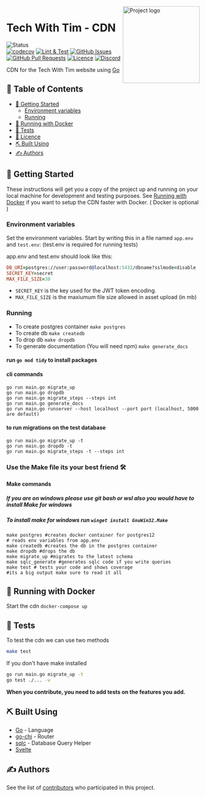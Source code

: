   <img align="right" width=200px height=200px src="https://cdn.discordapp.com/attachments/776153365452554301/786297555415859220/Tech-With-Tim.png" alt="Project logo">

<h1>Tech With Tim - CDN</h1>

<div>
  
![Status](https://img.shields.io/uptimerobot/status/m788529933-eaad92775b9eeb9753c9aac4)  
[![codecov](https://codecov.io/gh/Tech-With-Tim/cdn/branch/main/graph/badge.svg?token=YKpXOrUO80)](https://codecov.io/gh/Tech-With-Tim/cdn)
[![Lint & Test](https://github.com/Tech-With-Tim/cdn/actions/workflows/lint-test.yml/badge.svg)](https://github.com/Tech-With-Tim/cdn/actions/workflows/lint-test.yml)
[![GitHub Issues](https://img.shields.io/github/issues/Tech-With-Tim/CDN.svg)](https://github.com/Tech-With-Tim/CDN/issues)
[![GitHub Pull Requests](https://img.shields.io/github/issues-pr/Tech-With-Tim/CDN.svg)](https://github.com/Tech-With-Tim/CDN/pulls)
[![Licence](https://img.shields.io/badge/licence-MIT-blue.svg)](/LICENCE)
[![Discord](https://discord.com/api/guilds/501090983539245061/widget.png?style=shield)](https://discord.gg/twt)

</div>

CDN for the Tech With Tim website using [Go](https://go.dev/)

## 📝 Table of Contents
- [🏁 Getting Started](#-getting-started)
  - [Environment variables](#environment-variables)
  - [Running](#running)
- [🐳 Running with Docker](#-running-with-docker)
- [🚨 Tests](#-tests)
- [📜 Licence](/LICENCE)
- [⛏️ Built Using](#️-built-using)
- [✍️ Authors](#️-authors)


## 🏁 Getting Started

These instructions will get you a copy of the project up and running on your local machine for development and testing purposes. See [Running with Docker](#-running-with-docker) if you want to setup the CDN faster with Docker. ( Docker is optional )

### Environment variables

Set the environment variables. Start by writing this in a file named `app.env` and `test.env`:
(test.env is required for running tests)

app.env and test.env should look like this:

```prolog
DB_URI=postgres://user:password@localhost:5432/dbname?sslmode=disable
SECRET_KEY=secret
MAX_FILE_SIZE=30
```
- ``SECRET_KEY`` is the key used for the JWT token encoding.
- ``MAX_FILE_SIZE`` is the maxiumum file size allowed in asset upload (in mb)

### Running

- To create postgres container `make postgres`
- To create db `make createdb`
- To drop db `make dropdb`
- To generate documentation (You will need npm) `make generate_docs`

#### run `go mod tidy` to install packages
#### cli commands 
```
go run main.go migrate_up
go run main.go dropdb
go run main.go migrate_steps --steps int
go run main.go generate_docs
go run main.go runserver --host localhost --port port (localhost, 5000 are default)
```

#### to run migrations on the test database 
```
go run main.go migrate_up -t
go run main.go dropdb -t
go run main.go migrate_steps -t --steps int
```

### Use the Make file its your best friend 🛠
#### Make commands
##### If you are on windows please use git bash or wsl also you would have to install Make for windows
##### To install make for windows run `winget install GnuWin32.Make`

```shell
make postgres #creates docker container for postgres12
# reads env variables from app.env
make createdb #creates the db in the postgres container
make dropdb #drops the db
make migrate_up #migrates to the latest schema
make sqlc_generate #generates sqlc code if you write queries
make test # tests your code and shows coverage
#its a big output make sure to read it all
```

## 🐳 Running with Docker

Start the cdn `docker-compose up`

## 🚨 Tests
To test the cdn we can use two methods
```sh
make test
```
If you don't have make installed
```sh
go run main.go migrate_up -t
go test ./... -v 
```
**When you contribute, you need to add tests on the features you add.**

## ⛏️ Built Using

- [Go](https://go.dev/) - Language
- [go-chi](https://github.com/go-chi/chi) - Router
- [sqlc](https://github.com/kyleconroy/sqlc) - Database Query Helper
- [Svelte](https://svelte.dev/)

## ✍️ Authors
See the list of [contributors](https://github.com/Tech-With-Tim/cdn/contributors) who participated in this project.
